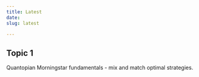 ```yaml
---
title: Latest
date: 
slug: latest

---
```

## Topic 1

Quantopian Morningstar fundamentals - mix and match optimal strategies. 